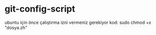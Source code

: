 # git-config-script
ubuntu için
önce çalıştırma izni vermeniz gerekiyor kod:
sudo chmod +x "dosya.zh"
